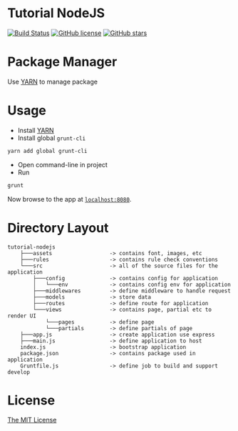 # Tutorial NodeJS

[![Build Status][travis-image]][travis-url]
[![GitHub license][github-license]][github-license-url]
[![GitHub stars][github-stars]][github-stars-url]

# Package Manager
Use [YARN][yarn] to manage package

# Usage
* Install [YARN][yarn]
* Install global `grunt-cli`
```bash
yarn add global grunt-cli
```
* Open command-line in project
* Run
```bash
grunt
```
Now browse to the app at [`localhost:8080`][local-app-url].

# Directory Layout
```
tutorial-nodejs
	├───assets 					-> contains font, images, etc
	├───rules 					-> contains rule check conventions
	└───src 					-> all of the source files for the application
		├───config 				-> contains config for application
		│	└───env 			-> contains config env for application
		├───middlewares 		-> define middleware to handle request
		├───models 				-> store data
		├───routes 				-> define route for application
		└───views 				-> contains page, partial etc to render UI
			└───pages 			-> define page
			└───partials 		-> define partials of page
	├───app.js 					-> create application use express
	├───main.js 				-> define application to host
	index.js 					-> bootstrap application
	package.json 				-> contains package used in application
	Gruntfile.js 				-> define job to build and support develop

```

# License
[The MIT License](http://opensource.org/licenses/MIT)

[github-stars]: https://img.shields.io/github/stars/thaopv/tutorial-nodejs.svg
[github-stars-url]: https://github.com/thaopv/tutorial-nodejs/stargazers
[github-license]: https://img.shields.io/badge/license-MIT-blue.svg
[github-license-url]: https://raw.githubusercontent.com/thaopv/tutorial-nodejs/master/LICENSE
[travis-image]: https://travis-ci.org/thaopv/tutorial-nodejs.svg
[travis-url]: https://travis-ci.org/thaopv/tutorial-nodejs
[yarn]: https://yarnpkg.com/en/
[local-app-url]: http://localhost:8080/
